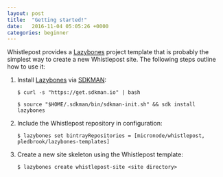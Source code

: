 ```yaml
---
layout: post
title:  "Getting started!"
date:   2016-11-04 05:05:26 +0000
categories: beginner
---
```


[Lazybones]: https://github.com/pledbrook/lazybones
[SDKMAN]: http://sdkman.io/

Whistlepost provides a [Lazybones] project template that is probably the simplest way to create a new Whistlepost site.
The following steps outline how to use it:

1. Install [Lazybones] via [SDKMAN]:

	```$ curl -s "https://get.sdkman.io" | bash```
	
	```$ source "$HOME/.sdkman/bin/sdkman-init.sh" && sdk install lazybones```

1. Include the Whistlepost repository in configuration:

	```$ lazybones set bintrayRepositories = [micronode/whistlepost, pledbrook/lazybones-templates]```

1. Create a new site skeleton using the Whistlepost template:

	```$ lazybones create whistlepost-site <site directory>```
